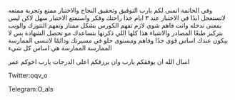 
وفي الخاتمة اتمنى لكم يارب التوفيق وتحقيق النجاح
والاختبار ممتع وتجربة ممتعه 
لاتستعجل ابدًا في الاختبار عند ٣ ايام 
خذا راحتك وفكر واستمتع 
الاختبار سهل لاكن ليس بمعنى تدخله وانت فاهم شوي لازم تفهم الكورس بشكل ممتاز وتفهم النتورك والويب بتركيز 
طبعًا المصادر والاشياء هذا كلها اللي ذكرتها بتساعدك مو تحصل الشهادة بس 
لا بيكون عندك اساس قوي جدًا وفاهم ومستوى حلو في مسيرتك 
ودائمًا لاتنسى الممارسة الممارسة الممارسة 
هي اساس كل شيء 


اسال الله ان يوفقكم يارب وان يرزقكم اعلى الدرجات يارب 
اخوكم عمر 


Twitter:oqv_o


Telegram:O_als
